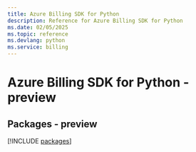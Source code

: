 ```yaml
---
title: Azure Billing SDK for Python
description: Reference for Azure Billing SDK for Python
ms.date: 02/05/2025
ms.topic: reference
ms.devlang: python
ms.service: billing
---
```

# Azure Billing SDK for Python - preview
## Packages - preview
[!INCLUDE [packages](billing-index.md)]